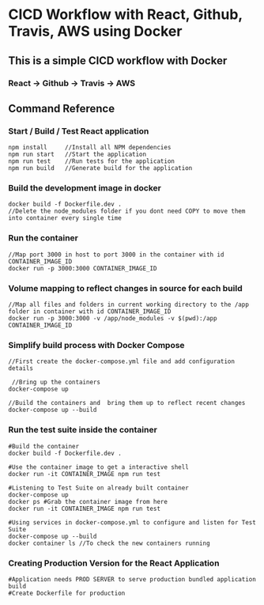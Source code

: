 # CICD Workflow with React, Github, Travis, AWS using Docker

## This is a simple CICD workflow with Docker

### React -> Github -> Travis -> AWS

## Command Reference

### Start / Build / Test React application

    npm install     //Install all NPM dependencies
    npm run start   //Start the application
    npm run test    //Run tests for the application
    npm run build   //Generate build for the application

### Build the development image in docker

    docker build -f Dockerfile.dev .
    //Delete the node_modules folder if you dont need COPY to move them into container every single time

### Run the container

    //Map port 3000 in host to port 3000 in the container with id CONTAINER_IMAGE_ID
    docker run -p 3000:3000 CONTAINER_IMAGE_ID

### Volume mapping to reflect changes in source for each build

    //Map all files and folders in current working directory to the /app folder in container with id CONTAINER_IMAGE_ID
    docker run -p 3000:3000 -v /app/node_modules -v $(pwd):/app CONTAINER_IMAGE_ID

### Simplify build process with Docker Compose

    //First create the docker-compose.yml file and add configuration details

     //Bring up the containers
    docker-compose up

    //Build the containers and  bring them up to reflect recent changes
    docker-compose up --build

### Run the test suite inside the container

    #Build the container
    docker build -f Dockerfile.dev .

    #Use the container image to get a interactive shell
    docker run -it CONTAINER_IMAGE npm run test

    #Listening to Test Suite on already built container
    docker-compose up
    docker ps #Grab the container image from here
    docker run -it CONTAINER_IMAGE npm run test

    #Using services in docker-compose.yml to configure and listen for Test Suite
    docker-compose up --build
    docker container ls //To check the new containers running

### Creating Production Version for the React Application

    #Application needs PROD SERVER to serve production bundled application build
    #Create Dockerfile for production
